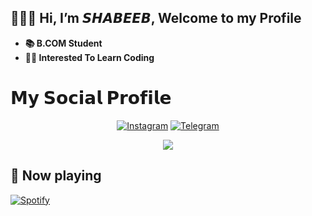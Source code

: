 ## 🙋🏼‍♂️ Hi, I’m 𝙎𝙃𝘼𝘽𝙀𝙀𝘽, Welcome to my Profile
- **📚 B.COM Student**
- **🧑‍💻 Interested To Learn Coding**

# 𝗠𝘆 𝗦𝗼𝗰𝗶𝗮𝗹 𝗣𝗿𝗼𝗳𝗶𝗹𝗲
<p align="center">
<a href="https://www.instagram.com/shabeeb"><img alt="Instagram" src="https://img.shields.io/badge/shabeeb-%23E4405F.svg?&style=for-the-badge&logo=Instagram&logoColor=white"/></a>
<a href="https://t.me/shabeebyxx"><img alt="Telegram" src="https://img.shields.io/badge/shabeeb-2CA5E0?style=for-the-badge&logo=telegram&logoColor=white"/></a>
</p>

<p align="center">
<img src="https://github-readme-stats.vercel.app/api?username=shabeebmdx&theme=highcontrast" align="center">
</p>

## 🎵 Now playing
[![Spotify](https://novatorem.vercel.app/api/spotify)](https://spotify.com/)
